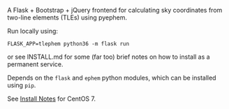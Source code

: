 A Flask + Bootstrap + jQuery frontend for calculating sky coordinates from two-line elements (TLEs) using pyephem.

Run locally using:
```
FLASK_APP=tlephem python36 -m flask run
```
or see INSTALL.md for some (far too) brief notes on how to install as a permanent service.

Depends on the `flask` and `ephem` python modules, which can be installed using `pip`.

See [Install Notes](INSTALL.md) for CentOS 7.